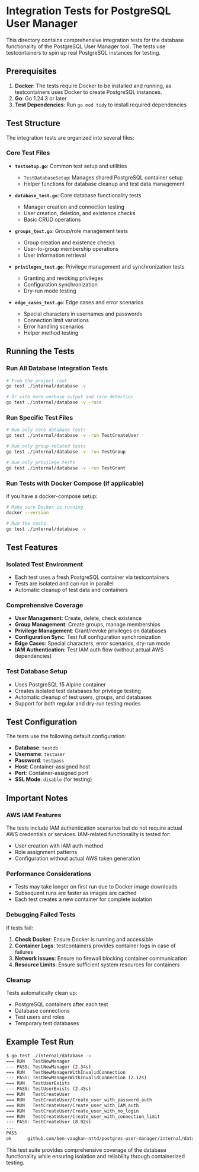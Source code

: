# Integration Tests for PostgreSQL User Manager

This directory contains comprehensive integration tests for the database functionality of the PostgreSQL User Manager tool. The tests use testcontainers to spin up real PostgreSQL instances for testing.

## Prerequisites

1. **Docker**: The tests require Docker to be installed and running, as testcontainers uses Docker to create PostgreSQL instances.
2. **Go**: Go 1.24.3 or later
3. **Test Dependencies**: Run `go mod tidy` to install required dependencies

## Test Structure

The integration tests are organized into several files:

### Core Test Files

- **`testsetup.go`**: Common test setup and utilities
  - `TestDatabaseSetup`: Manages shared PostgreSQL container setup
  - Helper functions for database cleanup and test data management

- **`database_test.go`**: Core database functionality tests
  - Manager creation and connection testing
  - User creation, deletion, and existence checks
  - Basic CRUD operations

- **`groups_test.go`**: Group/role management tests
  - Group creation and existence checks
  - User-to-group membership operations
  - User information retrieval

- **`privileges_test.go`**: Privilege management and synchronization tests
  - Granting and revoking privileges
  - Configuration synchronization
  - Dry-run mode testing

- **`edge_cases_test.go`**: Edge cases and error scenarios
  - Special characters in usernames and passwords
  - Connection limit variations
  - Error handling scenarios
  - Helper method testing

## Running the Tests

### Run All Database Integration Tests

```bash
# From the project root
go test ./internal/database -v

# Or with more verbose output and race detection
go test ./internal/database -v -race
```

### Run Specific Test Files

```bash
# Run only core database tests
go test ./internal/database -v -run TestCreateUser

# Run only group-related tests
go test ./internal/database -v -run TestGroup

# Run only privilege tests
go test ./internal/database -v -run TestGrant
```

### Run Tests with Docker Compose (if applicable)

If you have a docker-compose setup:

```bash
# Make sure Docker is running
docker --version

# Run the tests
go test ./internal/database -v
```

## Test Features

### Isolated Test Environment
- Each test uses a fresh PostgreSQL container via testcontainers
- Tests are isolated and can run in parallel
- Automatic cleanup of test data and containers

### Comprehensive Coverage
- **User Management**: Create, delete, check existence
- **Group Management**: Create groups, manage memberships
- **Privilege Management**: Grant/revoke privileges on databases
- **Configuration Sync**: Test full configuration synchronization
- **Edge Cases**: Special characters, error scenarios, dry-run mode
- **IAM Authentication**: Test IAM auth flow (without actual AWS dependencies)

### Test Database Setup
- Uses PostgreSQL 15 Alpine container
- Creates isolated test databases for privilege testing
- Automatic cleanup of test users, groups, and databases
- Support for both regular and dry-run testing modes

## Test Configuration

The tests use the following default configuration:
- **Database**: `testdb`
- **Username**: `testuser`  
- **Password**: `testpass`
- **Host**: Container-assigned host
- **Port**: Container-assigned port
- **SSL Mode**: `disable` (for testing)

## Important Notes

### AWS IAM Features
The tests include IAM authentication scenarios but do not require actual AWS credentials or services. IAM-related functionality is tested for:
- User creation with IAM auth method
- Role assignment patterns
- Configuration without actual AWS token generation

### Performance Considerations
- Tests may take longer on first run due to Docker image downloads
- Subsequent runs are faster as images are cached
- Each test creates a new container for complete isolation

### Debugging Failed Tests
If tests fail:

1. **Check Docker**: Ensure Docker is running and accessible
2. **Container Logs**: testcontainers provides container logs in case of failures
3. **Network Issues**: Ensure no firewall blocking container communication
4. **Resource Limits**: Ensure sufficient system resources for containers

### Cleanup
Tests automatically clean up:
- PostgreSQL containers after each test
- Database connections
- Test users and roles
- Temporary test databases

## Example Test Run

```bash
$ go test ./internal/database -v
=== RUN   TestNewManager
--- PASS: TestNewManager (2.34s)
=== RUN   TestNewManagerWithInvalidConnection  
--- PASS: TestNewManagerWithInvalidConnection (2.12s)
=== RUN   TestUserExists
--- PASS: TestUserExists (2.45s)
=== RUN   TestCreateUser
=== RUN   TestCreateUser/Create_user_with_password_auth
=== RUN   TestCreateUser/Create_user_with_IAM_auth
=== RUN   TestCreateUser/Create_user_with_no_login
=== RUN   TestCreateUser/Create_user_with_connection_limit
--- PASS: TestCreateUser (8.92s)
...
PASS
ok      github.com/ben-vaughan-nttd/postgres-user-manager/internal/database    45.123s
```

This test suite provides comprehensive coverage of the database functionality while ensuring isolation and reliability through containerized testing.
